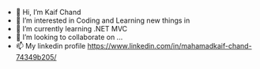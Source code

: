 - 👋 Hi, I’m Kaif Chand
- 👀 I’m interested in Coding and Learning new things in
- 🌱 I’m currently learning .NET MVC
- 💞️ I’m looking to collaborate on ...
- 📫 My linkedin profile https://www.linkedin.com/in/mahamadkaif-chand-74349b205/

<!---
mkaifcode/mkaifcode is a ✨ special ✨ repository because its `README.md` (this file) appears on your GitHub profile.
You can click the Preview link to take a look at your changes.
--->
